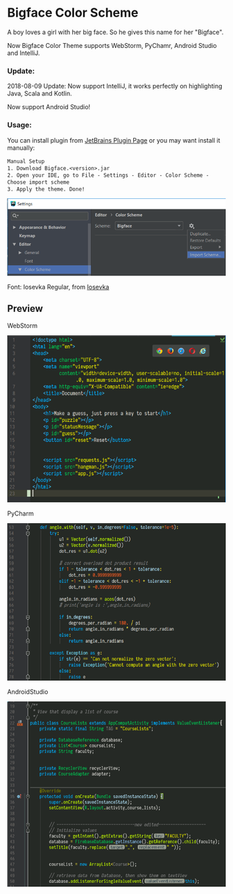 # Bigface Color Scheme

A boy loves a girl with her big face. So he gives this name for her "Bigface".

Now Bigface Color Theme supports WebStorm, PyChamr, Android Studio and IntelliJ.

### Update:

2018-08-09 Update:
Now support IntelliJ, it works perfectly on highlighting Java, Scala and Kotlin.

Now support Android Studio!

### Usage:
You can install plugin from [JetBrains Plugin Page](https://plugins.jetbrains.com/plugin/10988-bigface-color-scheme) or you may want install it manually:

```
Manual Setup
1. Download Bigface.<version>.jar 
2. Open your IDE, go to File - Settings - Editor - Color Scheme - Choose import scheme 
3. Apply the theme. Done!
```
![alt text](https://github.com/gjuoun/Bigface_Color_Theme_jetbrains/blob/master/img/instruction.png?raw=true "instruction")

Font: Iosevka Regular, from [Iosevka](https://github.com/be5invis/Iosevka)

## Preview
WebStorm 

![alt text](https://github.com/gjuoun/Bigface_Color_Theme_jetbrains/blob/master/img/webstorm.png?raw=true "WebStorm")

PyCharm

![alt text](https://github.com/gjuoun/Bigface_Color_Theme_jetbrains/blob/master/img/pycharm.png?raw=true "PyCharm")

AndroidStudio

![alt text](https://github.com/gjuoun/Bigface_Color_Theme_jetbrains/blob/master/img/androidstudio.png?raw=true "AndroidStudio")

